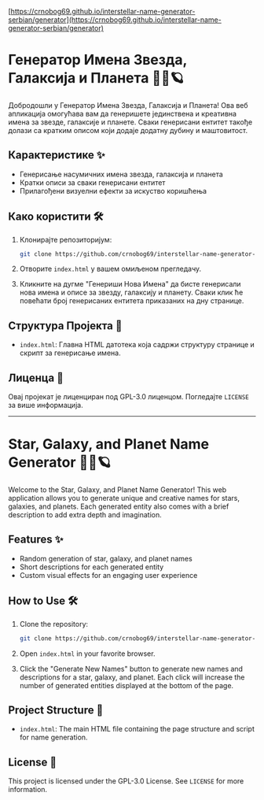 [https://crnobog69.github.io/interstellar-name-generator-serbian/generator](https://crnobog69.github.io/interstellar-name-generator-serbian/generator)

# Генератор Имена Звезда, Галаксија и Планета 🌟🌌🪐

Добродошли у Генератор Имена Звезда, Галаксија и Планета! Ова веб апликација омогућава вам да генеришете јединствена и креативна имена за звезде, галаксије и планете. Сваки генерисани ентитет такође долази са кратким описом који додаје додатну дубину и маштовитост. 

## Карактеристике ✨

- Генерисање насумичних имена звезда, галаксија и планета
- Кратки описи за сваки генерисани ентитет
- Прилагођени визуелни ефекти за искуство коришћења

## Како користити 🛠️

1. Клонирајте репозиторијум:
    ```sh
    git clone https://github.com/crnobog69/interstellar-name-generator-serbian.git
    ```

2. Отворите `index.html` у вашем омиљеном прегледачу.

3. Кликните на дугме "Генериши Нова Имена" да бисте генерисали нова имена и описе за звезду, галаксију и планету. Сваки клик ће повећати број генерисаних ентитета приказаних на дну странице.

## Структура Пројекта 📁

- `index.html`: Главна HTML датотека која садржи структуру странице и скрипт за генерисање имена.

## Лиценца 📄

Овај пројекат је лиценциран под GPL-3.0 лиценцом. Погледајте `LICENSE` за више информација.

---

# Star, Galaxy, and Planet Name Generator 🌟🌌🪐

Welcome to the Star, Galaxy, and Planet Name Generator! This web application allows you to generate unique and creative names for stars, galaxies, and planets. Each generated entity also comes with a brief description to add extra depth and imagination.

## Features ✨

- Random generation of star, galaxy, and planet names
- Short descriptions for each generated entity
- Custom visual effects for an engaging user experience

## How to Use 🛠️

1. Clone the repository:
    ```sh
    git clone https://github.com/crnobog69/interstellar-name-generator-serbian.git
    ```

2. Open `index.html` in your favorite browser.

3. Click the "Generate New Names" button to generate new names and descriptions for a star, galaxy, and planet. Each click will increase the number of generated entities displayed at the bottom of the page.

## Project Structure 📁

- `index.html`: The main HTML file containing the page structure and script for name generation.

## License 📄

This project is licensed under the GPL-3.0 License. See `LICENSE` for more information.
